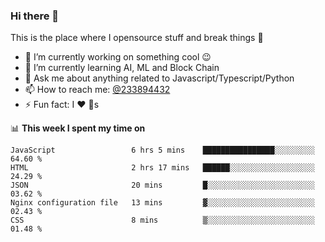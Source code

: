 ### Hi there 👋

<!--
**a233894432/a233894432** is a ✨ _special_ ✨ repository because its `README.md` (this file) appears on your GitHub profile.

Here are some ideas to get you started:

- 🔭 I’m currently working on ...
- 🌱 I’m currently learning ...
- 👯 I’m looking to collaborate on ...
- 🤔 I’m looking for help with ...
- 💬 Ask me about ...
- 📫 How to reach me: ...
- 😄 Pronouns: ...
- ⚡ Fun fact: ...
-->
 
 
This is the place where I opensource stuff and break things :rofl:

- 🔭 I’m currently working on something cool :wink:
- 🌱 I’m currently learning AI, ML and Block Chain
- 💬 Ask me about anything related to Javascript/Typescript/Python
- 📫 How to reach me: [@233894432](https://twitter.com/233894432)
- ⚡ Fun fact: I :heart: :dog:s

📊 **This week I spent my time on**
<!--START_SECTION:waka-->
```text
JavaScript                 6 hrs 5 mins    ████████████████░░░░░░░░░   64.60 % 
HTML                       2 hrs 17 mins   ██████░░░░░░░░░░░░░░░░░░░   24.29 % 
JSON                       20 mins         █░░░░░░░░░░░░░░░░░░░░░░░░   03.62 % 
Nginx configuration file   13 mins         ▓░░░░░░░░░░░░░░░░░░░░░░░░   02.43 % 
CSS                        8 mins          ▒░░░░░░░░░░░░░░░░░░░░░░░░   01.48 % 
```
<!--END_SECTION:waka-->
